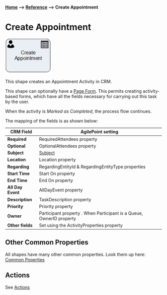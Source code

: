 __[Home](/) --> [Reference](/ref) --> Create Appointment__

# Create Appointment

![Create Appointment](media/CreateAppointment.png)

This shape creates an Appointment Activity in CRM.

This shape can optionally have a [Page Form](./PageForm.md). This permits
creating activity-based forms, which have all the fields necessary for carrying
out this task by the user.

When the activity is *Marked as Completed*, the process flow continues.

The mapping of the fields is as shown below:

| CRM Field     | AgilePoint setting                                                   |
|---------------|----------------------------------------------------------------------|
| **Required**      | RequiredAttendees property                                           |
| **Optional**      | OptionalAttendees property                                           |
| **Subject**       | [Subject](common/Subject.md)                                                     |
| **Location**      | Location property                                                    |
| **Regarding**     | RegardingEntityId & RegardingEntityType properties                   |
| **Start Time**    | Start On property                                                    |
| **End Time**      | End On property                                                      |
| **All Day Event** | AllDayEvent property                                                 |
| **Description**   | TaskDescription property                                             |
| **Priority**      | Priority property                                                    |
| **Owner**         | Participant property . When Participant is a Queue, OwnerID property |
| **Other fields**  | Set using the ActivityProperties property                            |

## Other Common Properties
All shapes have many other common properties. Look them up here: [Common Poperties](common/README.md)

## Actions
See [Actions](common/Actions.md)
